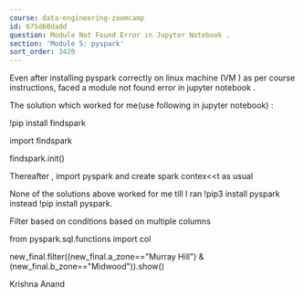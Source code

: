 ```yaml
---
course: data-engineering-zoomcamp
id: 675d60dadd
question: Module Not Found Error in Jupyter Notebook .
section: 'Module 5: pyspark'
sort_order: 3420
---
```


Even after installing pyspark correctly on linux machine (VM ) as per course instructions, faced a module not found error in jupyter notebook .

The solution which worked for me(use following in jupyter notebook) :

!pip install findspark

import findspark

findspark.init()

Thereafter , import pyspark and create spark contex<<t as usual

None of the solutions above worked for me till I ran !pip3 install pyspark instead !pip install pyspark.

Filter based on conditions based on multiple columns

from pyspark.sql.functions import col

new_final.filter((new_final.a_zone=="Murray Hill") & (new_final.b_zone=="Midwood")).show()

Krishna Anand

